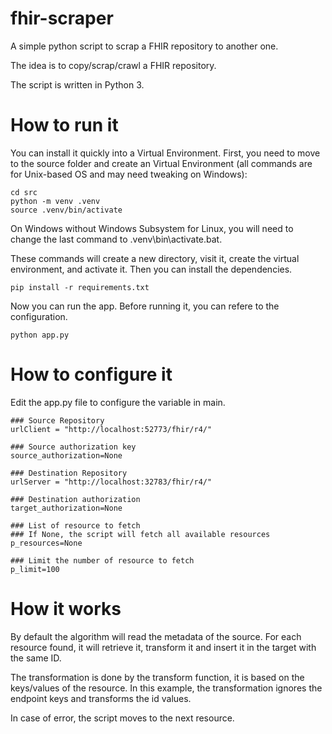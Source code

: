 # fhir-scraper
A simple python script to scrap a FHIR repository to another one.

The idea is to copy/scrap/crawl a FHIR repository.

The script is written in Python 3.

# How to run it

You can install it quickly into a Virtual Environment. First, you need to move to the source folder and create an Virtual Environment (all commands are for Unix-based OS and may need tweaking on Windows):

```shell
cd src
python -m venv .venv
source .venv/bin/activate
```

On Windows without Windows Subsystem for Linux, you will need to change the last command to .venv\bin\activate.bat.

These commands will create a new directory, visit it, create the virtual environment, and activate it. Then you can install the dependencies.

```shell
pip install -r requirements.txt
```

Now you can run the app.
Before running it, you can refere to the configuration.

```shell
python app.py
```

# How to configure it

Edit the app.py file to configure the variable in main.

    ### Source Repository
    urlClient = "http://localhost:52773/fhir/r4/"
    
    ### Source authorization key
    source_authorization=None

    ### Destination Repository
    urlServer = "http://localhost:32783/fhir/r4/"
    
    ### Destination authorization
    target_authorization=None

    ### List of resource to fetch
    ### If None, the script will fetch all available resources 
    p_resources=None

    ### Limit the number of resource to fetch
    p_limit=100

# How it works

By default the algorithm will read the metadata of the source. 
For each resource found, it will retrieve it, transform it and insert it in the target with the same ID.

The transformation is done by the transform function, it is based on the keys/values of the resource. In this example, the transformation ignores the endpoint keys and transforms the id values.

In case of error, the script moves to the next resource.

